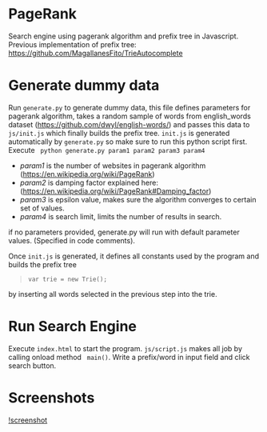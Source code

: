 
# PageRank
Search engine using pagerank algorithm and prefix tree in Javascript. 
Previous implementation of prefix tree: https://github.com/MagallanesFito/TrieAutocomplete

# Generate dummy data

Run `generate.py` to generate dummy data, this file defines parameters for pagerank algorithm, takes a random sample of words from english_words dataset (https://github.com/dwyl/english-words/) and passes this data to `js/init.js` which finally builds the prefix tree. `init.js` is generated automatically by `generate.py` so make sure to run this python script first. 
Execute ``` python generate.py param1 param2 param3 param4```

 - *param1* is the number of websites in pagerank algorithm (https://en.wikipedia.org/wiki/PageRank)
 - *param2* is damping factor explained here: (https://en.wikipedia.org/wiki/PageRank#Damping_factor)
 - *param3* is epsilon value, makes sure the algorithm converges to certain set of values.
 - *param4* is search limit, limits the number of results in search. 

if no parameters provided, generate.py will run with default parameter values. (Specified in code comments).

Once ``` init.js ``` is generated, it defines all constants used by the program and builds the prefix tree  

> `var trie = new Trie();`

 by inserting all words selected in the previous step into the trie.

# Run Search Engine
Execute ``` index.html ``` to start the program. ``` js/script.js ``` makes all job by calling onload method ``` main()```. 
Write a prefix/word in input field and click search button.

# Screenshots

[!screenshot](image.png)
